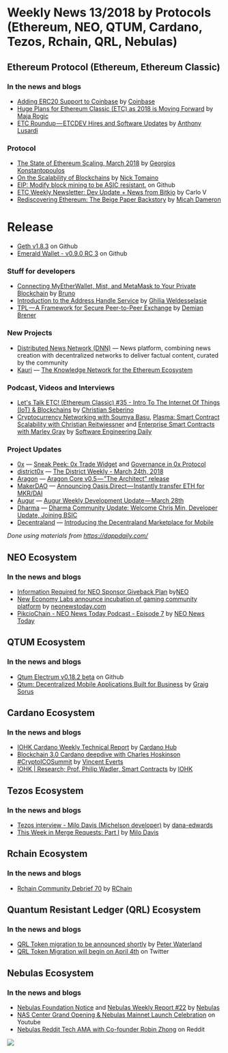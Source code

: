 # Weekly News 13/2018 by Protocols (Ethereum, NEO, QTUM, Cardano, Tezos, Rchain, QRL, Nebulas)

## Ethereum Protocol (Ethereum, Ethereum Classic)
### In the news and blogs
* [Adding ERC20 Support to Coinbase](https://blog.coinbase.com/adding-erc20-support-to-coinbase-fe9cba6782b) by [Coinbase](https://blog.coinbase.com/@coinbaseblog)
* [Huge Plans for Ethereum Classic (ETC) as 2018 is Moving Forward](https://globalcoinreport.com/huge-plans-for-ethereum-classic-etc-as-2018-is-moving-forward/) by [Maja Rogic](https://globalcoinreport.com/author/maja-rogic/)
* [ETC Roundup — ETCDEV Hires and Software Updates](https://medium.com/@pyskell/etc-roundup-etcdev-hires-and-software-updates-81464cd1cb02) by [Anthony Lusardi](https://medium.com/@pyskell)

### Protocol
* [The State of Ethereum Scaling, March 2018](https://medium.com/loom-network/the-state-of-ethereum-scaling-march-2018-74ac08198a36) by [Georgios Konstantopoulos](https://medium.com/@gakonst)
* [On the Scalability of Blockchains](https://thecontrol.co/on-the-scalability-of-blockchains-ec76ed769405) by [Nick Tomaino](https://thecontrol.co/@ntmoney)
* [EIP: Modify block mining to be ASIC resistant.](https://github.com/ethereum/EIPs/issues/958) on Github
* [ETC Weekly Newsletter: Dev Update + News from Bitkio](https://ethereumclassic.github.io/blog/2017-03-29-newsletter) by Carlo V
* [Rediscovering Ethereum: The Beige Paper Backstory](https://media.consensys.net/rediscovering-ethereum-the-beige-paper-backstory-df87b4e9613) by [Micah Dameron](https://media.consensys.net/@micah.dameron)

# Release
* [Geth v1.8.3](https://github.com/ethereum/go-ethereum/releases/tag/v1.8.3) on Github
* [Emerald Wallet - v0.9.0 RC 3](https://github.com/ETCDEVTeam/emerald-wallet/releases/tag/v0.9.0) on Github

### Stuff for developers
* [Connecting MyEtherWallet, Mist, and MetaMask to Your Private Blockchain](https://bitfalls.com/2018/03/26/connecting-myetherwallet-mist-metamask-private-blockchain/) by [Bruno](https://bitfalls.com/author/brunobitfalls-com/)
* [Introduction to the Address Handle Service](https://medium.com/ghilia-weldesselasie/introduction-to-the-address-handle-service-e52313d84d1a) by [Ghilia Weldesselasie](https://medium.com/@ghiliweld)
* [TPL — A Framework for Secure Peer-to-Peer Exchange](https://blog.zeppelin.solutions/tpl-a-framework-for-secure-peer-to-peer-exchange-7c69fd0aebc9) by [Demian Brener](https://blog.zeppelin.solutions/@demibrener)

### New Projects
* [Distributed News Network (DNN)](https://dnn.media) — News platform, combining news creation with decentralized networks to deliver factual content, curated by the community
* [Kauri](https://kauri.io) — [The Knowledge Network for the Ethereum Ecosystem](https://media.consensys.net/kauri-the-knowledge-network-for-the-ethereum-ecosystem-bccc80c0f3ab)

### Podcast, Videos and Interviews
* [Let's Talk ETC! (Ethereum Classic) #35 - Intro To The Internet Of Things (IoT) & Blockchains](https://www.youtube.com/watch?v=4KqF1zG98tM) by [Christian Seberino](https://www.youtube.com/channel/UCojbn_iTgg4BxcSphz0MGMg)
* [Cryptocurrency Networking with Soumya Basu](https://softwareengineeringdaily.com/2018/03/27/cryptocurrency-networking-with-soumya-basu/), [Plasma: Smart Contract Scalability with Christian Reitwiessner](https://softwareengineeringdaily.com/2018/03/28/plasma-smart-contract-scalability-with-christian-reitwiessner/) and [Enterprise Smart Contracts with Marley Gray](https://softwareengineeringdaily.com/2018/03/29/enterprise-smart-contracts-with-marley-gray/) by [Software Engineering Daily](https://softwareengineeringdaily.com)

### Project Updates
* [0x](https://0xproject.com) — [Sneak Peek: 0x Trade Widget](https://blog.0xproject.com/sneak-peek-0x-trade-widget-cbd13305407d) and [Governance in 0x Protocol](https://blog.0xproject.com/governance-in-0x-protocol-86779ae5809e)
* [district0x](https://district0x.io) — [The District Weekly - March 24th, 2018](https://blog.district0x.io/the-district-weekly-march-24th-2018-7613b243f5ea)
* [Aragon](https://aragon.one) — [Aragon Core v0.5 — ”The Architect” release](https://blog.aragon.one/aragon-core-v0-5-the-architect-release-327c7163b89c)
* [MakerDAO](http://Makerdao.com) — [Announcing Oasis.Direct — Instantly transfer ETH for MKR/DAI](https://medium.com/makerdao/announcing-oasis-direct-instantly-transfer-eth-for-mkr-dai-8cccec81688e)
* [Augur](http://www.augur.net) — [Augur Weekly Development Update — March 28th](https://medium.com/@AugurProject/augur-weekly-development-update-march-28th-81adf4faaa1f)
* [Dharma](https://dharma.io) — [Dharma Community Update: Welcome Chris Min, Developer Update, Joining BSIC](https://blog.dharma.io/dharma-community-update-welcome-chris-min-developer-update-joining-bsic-b0b1d253a572)
* [Decentraland](https://decentraland.org) — [Introducing the Decentraland Marketplace for Mobile](https://blog.decentraland.org/introducing-the-decentraland-marketplace-for-mobile-74a965511205)

*Done using materials from https://dappdaily.com/*

## NEO Ecosystem
### In the news and blogs
* [Information Required for NEO Sponsor Giveback Plan](https://medium.com/@NEO_Council/information-required-for-neo-sponsor-giveback-plan-df424cf2360a) by[NEO](https://medium.com/@NEO_Council)
* [New Economy Labs announce incubation of gaming community platform](https://neonewstoday.com/general/new-economy-labs-announce-incubation-of-community-game-platform/) by [neonewstoday.com](https://neonewstoday.com)
* [PikcioChain - NEO News Today Podcast - Episode 7](https://www.youtube.com/watch?v=6HUYK57BchI) by [NEO News Today](https://www.youtube.com/channel/UCh0I8wG0ZyC6DxaxrQFhyEQ)

## QTUM Ecosystem
### In the news and blogs
* [Qtum Electrum v0.18.2 beta](https://github.com/qtumproject/qtum-electrum/releases) on Github
* [Qtum: Decentralized Mobile Applications Built for Business](https://sludgefeed.com/qtum-decentralized-mobile-applications-built-for-business/) by [Graig Sorus](https://sludgefeed.com/author/craig-sorus/)

## Cardano Ecosystem
### In the news and blogs
* [IOHK Cardano Weekly Technical Report](https://www.cardanohub.org/en/weekly-technical-report/) by [Cardano Hub](https://www.cardanohub.org)
* [Blockchain 3.0 Cardano deepdive with Charles Hoskinson #CryptoICOSummit](https://www.youtube.com/watch?v=ABfv_4nHlak) by [Vincent Everts](https://www.youtube.com/channel/UCkJab6xTCQMwVKKS9zvM9kA)
* [IOHK | Research; Prof. Philip Wadler, Smart Contracts](https://www.youtube.com/watch?v=IqA-mI2olFA&feature=youtu.be) by [IOHK](https://www.youtube.com/channel/UCBJ0p9aCW-W82TwNM-z3V2w)

## Tezos Ecosystem
### In the news and blogs
* [Tezos interview - Milo Davis (Michelson developer)](https://steemit.com/crypto-news/@dana-edwards/tezos-interview-milo-davis-michelson-developer) by [dana-edwards](https://steemit.com/crypto-news/@dana-edwards/tezos-interview-milo-davis-michelson-developer)
* [This Week in Merge Requests: Part I](https://medium.com/@milo.davis/this-week-in-merge-requests-part-i-1dacbe955e51) by [Milo Davis](https://medium.com/@milo.davis/this-week-in-merge-requests-part-i-1dacbe955e51)

## Rchain Ecosystem
### In the news and blogs
* [Rchain Community Debrief 70](https://www.youtube.com/watch?v=HNaCFzqBJxw) by [RChain](https://www.youtube.com/channel/UCSS3jCffMiz574_q64Ukj_w)

## Quantum Resistant Ledger (QRL) Ecosystem
### In the news and blogs
* [QRL Token migration to be announced shortly](https://medium.com/the-quantum-resistant-ledger/qrl-token-migration-to-be-announced-shortly-35e95df2aae2) by [Peter Waterland](https://medium.com/@surg0r)
* [QRL Token Migration will begin on April 4th](https://twitter.com/QRLedger/status/979450279614611456) on Twitter

## Nebulas Ecosystem
### In the news and blogs
* [Nebulas Foundation Notice](https://medium.com/nebulasio/nebulas-foundation-notice-f5ee21d2f132) and [Nebulas Weekly Report #22](https://medium.com/nebulasio/nebulas-weekly-report-22-89d68649f0fe) by [Nebulas](https://medium.com/@nebulasio)
* [NAS Center Grand Opening & Nebulas Mainnet Launch Celebration](https://www.youtube.com/watch?v=YP3ovD6nf2Q) on Youtube
* [Nebulas Reddit Tech AMA with Co-founder Robin Zhong](https://www.reddit.com/r/nebulas/comments/86rw4s/nebulas_reddit_tech_ama_with_cofounder_robin_zhong/) on Reddit


[![](https://steemitimages.com/DQmdkWT6cCPVYNzZASwHD3WZ5hKpHQv7927MvBt8wRYDDEC/image.png)](http://company.cyber.fund/#newsletter)
